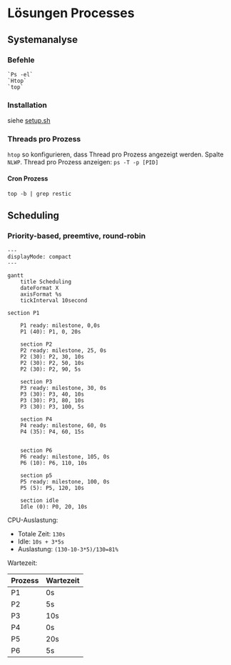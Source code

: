 # Lösungen Processes

## Systemanalyse

### Befehle
```shell
`Ps -el`
`Htop`
`top`
```

### Installation
siehe [setup.sh](setup.sh)

### Threads pro Prozess
`htop` so konfigurieren, dass Thread pro Prozess angezeigt werden. Spalte `NLWP`.
Thread pro Prozess anzeigen:
`ps -T -p [PID]`

#### Cron Prozess
`top -b | grep restic`

## Scheduling

### Priority-based, preemtive, round-robin
```mermaid
---
displayMode: compact
---

gantt
    title Scheduling
    dateFormat X
    axisFormat %s
    tickInterval 10second

section P1
    
    P1 ready: milestone, 0,0s
    P1 (40): P1, 0, 20s
    
    section P2
    P2 ready: milestone, 25, 0s
    P2 (30): P2, 30, 10s
    P2 (30): P2, 50, 10s
    P2 (30): P2, 90, 5s

    section P3
    P3 ready: milestone, 30, 0s
    P3 (30): P3, 40, 10s
    P3 (30): P3, 80, 10s
    P3 (30): P3, 100, 5s
    
    section P4
    P4 ready: milestone, 60, 0s
    P4 (35): P4, 60, 15s
    
    
    section P6
    P6 ready: milestone, 105, 0s
    P6 (10): P6, 110, 10s
    
    section p5
    P5 ready: milestone, 100, 0s
    P5 (5): P5, 120, 10s
    
    section idle
    Idle (0): P0, 20, 10s
```

CPU-Auslastung:
- Totale Zeit: `130s`
- Idle: `10s + 3*5s`
- Auslastung: `(130-10-3*5)/130=81%`

Wartezeit:

| Prozess | Wartezeit |
|---------|-----------|
| P1      | 0s        |
| P2      | 5s        |
| P3      | 10s       |
| P4      | 0s        |
| P5      | 20s       |
| P6      | 5s        |
